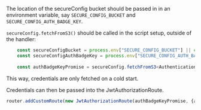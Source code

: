 The location of the secureConfig bucket should be passed in in an environment variable, say `SECURE_CONFIG_BUCKET` and `SECURE_CONFIG_AUTH_BADGE_KEY`. 

`secureConfig.fetchFromS3()` should be called in the script setup, outside of the handler: 

``` typescript
    const secureConfigBucket = process.env["SECURE_CONFIG_BUCKET"] || console.error("Env SECURE_CONFIG_BUCKET is required to run this lambda");
    const secureConfigAuthBadgeKey = process.env["SECURE_CONFIG_AUTH_BADGE_KEY"] ||  console.error("Env SECURE_CONFIG_AUTH_BADGE_KEY is required to run this lambda");
  
    const authBadgeKeyPromise = secureConfig.fetchFromS3<AuthenticationBadgeKey>(secureConfigBucket, secureConfigAuthBadgeKey);
   ```
   
This way, credentials are only fetched on a cold start. 

Credentials can then be passed into the JwtAuthorizationRoute.
``` typescript
router.addCustomRoute(new JwtAuthorizationRoute(authBadgeKeyPromise, {algorithms: ["HS256"]}));
```